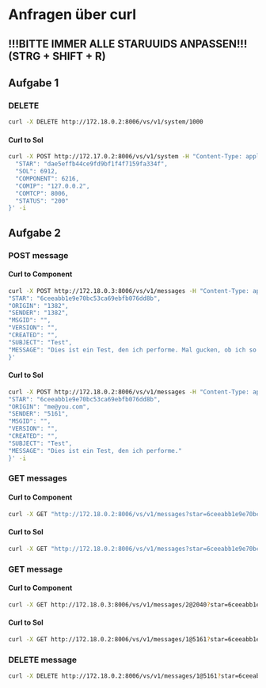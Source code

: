 ﻿# Anfragen über curl

## !!!BITTE IMMER ALLE STARUUIDS ANPASSEN!!! (STRG + SHIFT + R)

## Aufgabe 1
### DELETE
```bash
curl -X DELETE http://172.18.0.2:8006/vs/v1/system/1000
```

#### Curl to Sol
```bash
curl -X POST http://172.17.0.2:8006/vs/v1/system -H "Content-Type: application/json" -d '{
  "STAR": "dae5effb44ce9fd9bf1f4f7159fa334f",
  "SOL": 6912,
  "COMPONENT": 6216,
  "COMIP": "127.0.0.2",
  "COMTCP": 8006,
  "STATUS": "200"
}' -i
```

## Aufgabe 2
### POST message
#### Curl to Component
```bash
curl -X POST http://172.18.0.3:8006/vs/v1/messages -H "Content-Type: application/json" -d '{
"STAR": "6ceeabb1e9e70bc53ca69ebfb076dd8b",
"ORIGIN": "1382",
"SENDER": "1382",
"MSGID": "",
"VERSION": "",
"CREATED": "",
"SUBJECT": "Test",
"MESSAGE": "Dies ist ein Test, den ich performe. Mal gucken, ob ich so eine lange Nachricht schreiben darf."
}'
```

#### Curl to Sol
```bash
curl -X POST http://172.18.0.2:8006/vs/v1/messages -H "Content-Type: application/json" -d '{
"STAR": "6ceeabb1e9e70bc53ca69ebfb076dd8b",
"ORIGIN": "me@you.com",
"SENDER": "5161",
"MSGID": "",
"VERSION": "",
"CREATED": "",
"SUBJECT": "Test",
"MESSAGE": "Dies ist ein Test, den ich performe."
}' -i
```

### GET messages

#### Curl to Component
```bash
curl -X GET "http://172.18.0.2:8006/vs/v1/messages?star=6ceeabb1e9e70bc53ca69ebfb076dd8b&scope=all&view=header"
```

#### Curl to Sol
```bash
curl -X GET "http://172.18.0.2:8006/vs/v1/messages?star=6ceeabb1e9e70bc53ca69ebfb076dd8b&scope=all&view=id"
```

### GET message

#### Curl to Component
```bash
curl -X GET http://172.18.0.3:8006/vs/v1/messages/2@2040?star=6ceeabb1e9e70bc53ca69ebfb076dd8b
```

#### Curl to Sol
```bash
curl -X GET http://172.18.0.2:8006/vs/v1/messages/1@5161?star=6ceeabb1e9e70bc53ca69ebfb076dd8b
```

### DELETE message
```bash
curl -X DELETE http://172.18.0.2:8006/vs/v1/messages/1@5161?star=6ceeabb1e9e70bc53ca69ebfb076dd8b
```

